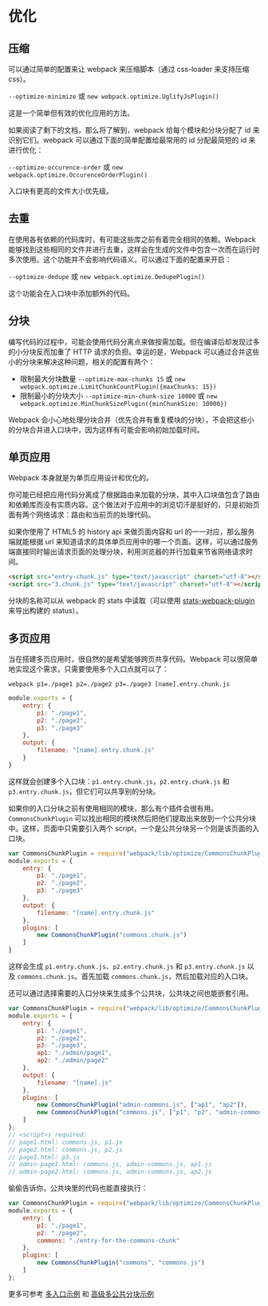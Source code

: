 # 优化

## 压缩

可以通过简单的配置来让 webpack 来压缩脚本（通过 css-loader 来支持压缩 css）。

`--optimize-minimize` 或 `new webpack.optimize.UglifyJsPlugin()`

这是一个简单但有效的优化应用的方法。

如果阅读了剩下的文档，那么将了解到，webpack 给每个模块和分块分配了 id 来识别它们。webpack 可以通过下面的简单配置给最常用的 id 分配最简短的 id 来进行优化：

`--optimize-occurence-order` 或 `new webpack.optimize.OccurenceOrderPlugin()`

入口块有更高的文件大小优先级。

## 去重

在使用各有依赖的代码库时，有可能这些库之前有着完全相同的依赖。Webpack 能够找到这些相同的文件并进行去重，这样会在生成的文件中包含一次而在运行时多次使用。这个功能并不会影响代码语义，可以通过下面的配置来开启：

`--optimize-dedupe` 或 `new webpack.optimize.DedupePlugin()`

这个功能会在入口块中添加额外的代码。

## 分块

编写代码的过程中，可能会使用代码分离点来做按需加载。但在编译后却发现过多的小分块反而加重了 HTTP 请求的负担。幸运的是，Webpack 可以通过合并这些小的分块来解决这种问题，相关的配置有两个：

- 限制最大分块数量 `--optimize-max-chunks 15` 或 `new webpack.optimize.LimitChunkCountPlugin({maxChunks: 15})`
- 限制最小的分块大小 `--optimize-min-chunk-size 10000` 或 `new webpack.optimize.MinChunkSizePlugin({minChunkSize: 10000})`

Webpack 会小心地处理分块合并（优先合并有重复模块的分块），不会把这些小的分块合并进入口块中，因为这样有可能会影响初始加载时间。

## 单页应用

Webpack 本身就是为单页应用设计和优化的。

你可能已经把应用代码分离成了根据路由来加载的分块，其中入口块值包含了路由和依赖库而没有实质内容。这个做法对于应用中的浏览切汗是挺好的，只是初始页面有两个网络请求：路由和当前页的处理代码。

如果你使用了 HTML5 的 history api 来做页面内容和 url 的一一对应，那么服务端就能根据 url 来知道请求的具体单页应用中的哪一个页面。这样，可以通过服务端直接同时输出请求页面的处理分块，利用浏览器的并行加载来节省网络请求时间。

```html
<script src="entry-chunk.js" type="text/javascript" charset="utf-8"></script>
<script src="3.chunk.js" type="text/javascript" charset="utf-8"></script>
```

分块的名称可以从 webpack 的 stats 中读取（可以使用 [stats-webpack-plugin][stats-webpack-plugin] 来导出构建的 status）。

## 多页应用

当在搭建多页应用时，很自然的是希望能够跨页共享代码。Webpack 可以很简单地实现这个需求，只需要使用多个入口点就可以了：

`webpack p1=./page1 p2=./page2 p3=./page3 [name].entry.chunk.js`

```js
module.exports = {
    entry: {
        p1: "./page1",
        p2: "./page2",
        p3: "./page3"
    },
    output: {
        filename: "[name].entry.chunk.js"
    }
}
```

这样就会创建多个入口块：`p1.entry.chunk.js`，`p2.entry.chunk.js` 和 `p3.entry.chunk.js`，但它们可以共享别的分块。

如果你的入口分块之前有使用相同的模块，那么有个插件会很有用。`CommonsChunkPlugin` 可以找出相同的模块然后把他们提取出来放到一个公共分块中。这样，页面中只需要引入两个 script，一个是公共分块另一个则是该页面的入口块。

```js
var CommonsChunkPlugin = require("webpack/lib/optimize/CommonsChunkPlugin");
module.exports = {
    entry: {
        p1: "./page1",
        p2: "./page2",
        p3: "./page3"
    },
    output: {
        filename: "[name].entry.chunk.js"
    },
    plugins: [
        new CommonsChunkPlugin("commons.chunk.js")
    ]
}
```

这样会生成 `p1.entry.chunk.js`、`p2.entry.chunk.js` 和 `p3.entry.chunk.js` 以及 `commons.chunk.js`。首先加载 `commons.chunk.js`，然后加载对应的入口块。

还可以通过选择需要的入口分块来生成多个公共块，公共块之间也能嵌套引用。

```js
var CommonsChunkPlugin = require("webpack/lib/optimize/CommonsChunkPlugin");
module.exports = {
    entry: {
        p1: "./page1",
        p2: "./page2",
        p3: "./page3",
        ap1: "./admin/page1",
        ap2: "./admin/page2"
    },
    output: {
        filename: "[name].js"
    },
    plugins: [
        new CommonsChunkPlugin("admin-commons.js", ["ap1", "ap2"]),
        new CommonsChunkPlugin("commons.js", ["p1", "p2", "admin-commons.js"])
    ]
};
// <script>s required:
// page1.html: commons.js, p1.js
// page2.html: commons.js, p2.js
// page3.html: p3.js
// admin-page1.html: commons.js, admin-commons.js, ap1.js
// admin-page2.html: commons.js, admin-commons.js, ap2.js
```

偷偷告诉你，公共块里的代码也能直接执行：

```js
var CommonsChunkPlugin = require("webpack/lib/optimize/CommonsChunkPlugin");
module.exports = {
    entry: {
        p1: "./page1",
        p2: "./page2",
        commons: "./entry-for-the-commons-chunk"
    },
    plugins: [
        new CommonsChunkPlugin("commons", "commons.js")
    ]
};
```

更多可参考 [多入口示例][multiple-entry-points] 和 [高级多公共分块示例][multiple-commons-chunks]

[stats-webpack-plugin]: https://www.npmjs.com/package/stats-webpack-plugin
[multiple-entry-points]: https://github.com/webpack/webpack/tree/master/examples/multiple-entry-points
[multiple-commons-chunks]: https://github.com/webpack/webpack/tree/master/examples/multiple-commons-chunks